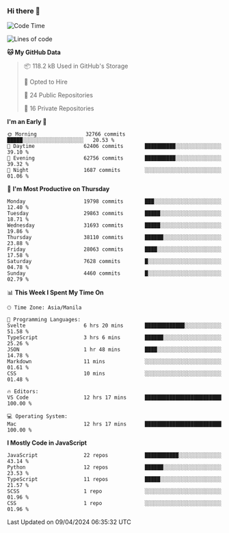 ### Hi there 👋

<!--START_SECTION:waka-->
![Code Time](http://img.shields.io/badge/Code%20Time-644%20hrs%2033%20mins-blue)

![Lines of code](https://img.shields.io/badge/From%20Hello%20World%20I%27ve%20Written-63.4%20million%20lines%20of%20code-blue)

**🐱 My GitHub Data** 

> 📦 118.2 kB Used in GitHub's Storage 
 > 
> 💼 Opted to Hire
 > 
> 📜 24 Public Repositories 
 > 
> 🔑 16 Private Repositories 
 > 
**I'm an Early 🐤** 

```text
🌞 Morning                32766 commits       █████░░░░░░░░░░░░░░░░░░░░   20.53 % 
🌆 Daytime                62406 commits       ██████████░░░░░░░░░░░░░░░   39.10 % 
🌃 Evening                62756 commits       ██████████░░░░░░░░░░░░░░░   39.32 % 
🌙 Night                  1687 commits        ░░░░░░░░░░░░░░░░░░░░░░░░░   01.06 % 
```
📅 **I'm Most Productive on Thursday** 

```text
Monday                   19798 commits       ███░░░░░░░░░░░░░░░░░░░░░░   12.40 % 
Tuesday                  29863 commits       █████░░░░░░░░░░░░░░░░░░░░   18.71 % 
Wednesday                31693 commits       █████░░░░░░░░░░░░░░░░░░░░   19.86 % 
Thursday                 38110 commits       ██████░░░░░░░░░░░░░░░░░░░   23.88 % 
Friday                   28063 commits       ████░░░░░░░░░░░░░░░░░░░░░   17.58 % 
Saturday                 7628 commits        █░░░░░░░░░░░░░░░░░░░░░░░░   04.78 % 
Sunday                   4460 commits        █░░░░░░░░░░░░░░░░░░░░░░░░   02.79 % 
```


📊 **This Week I Spent My Time On** 

```text
🕑︎ Time Zone: Asia/Manila

💬 Programming Languages: 
Svelte                   6 hrs 20 mins       █████████████░░░░░░░░░░░░   51.58 % 
TypeScript               3 hrs 6 mins        ██████░░░░░░░░░░░░░░░░░░░   25.26 % 
JSON                     1 hr 48 mins        ████░░░░░░░░░░░░░░░░░░░░░   14.78 % 
Markdown                 11 mins             ░░░░░░░░░░░░░░░░░░░░░░░░░   01.61 % 
CSS                      10 mins             ░░░░░░░░░░░░░░░░░░░░░░░░░   01.48 % 

🔥 Editors: 
VS Code                  12 hrs 17 mins      █████████████████████████   100.00 % 

💻 Operating System: 
Mac                      12 hrs 17 mins      █████████████████████████   100.00 % 
```

**I Mostly Code in JavaScript** 

```text
JavaScript               22 repos            ███████████░░░░░░░░░░░░░░   43.14 % 
Python                   12 repos            ██████░░░░░░░░░░░░░░░░░░░   23.53 % 
TypeScript               11 repos            █████░░░░░░░░░░░░░░░░░░░░   21.57 % 
SCSS                     1 repo              ░░░░░░░░░░░░░░░░░░░░░░░░░   01.96 % 
CSS                      1 repo              ░░░░░░░░░░░░░░░░░░░░░░░░░   01.96 % 
```




 Last Updated on 09/04/2024 06:35:32 UTC
<!--END_SECTION:waka-->
